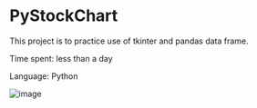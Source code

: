 # PyStockChart
This project is to practice use of tkinter and pandas data frame.

Time spent: less than a day

Language: Python

![image](https://github.com/user-attachments/assets/328da061-f493-41b8-a722-6e9c68d64107)
